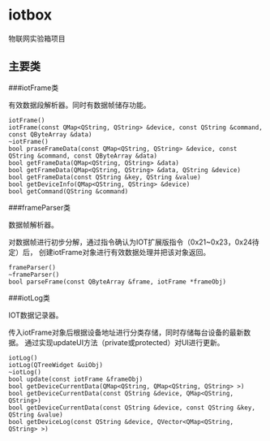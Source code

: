 iotbox
======

物联网实验箱项目

主要类
------

###iotFrame类

有效数据段解析器。同时有数据帧储存功能。

    iotFrame()
    iotFrame(const QMap<QString, QString> &device, const QString &command, const QByteArray &data)
    ~iotFrame()
    bool praseFrameData(const QMap<QString, QString> &device, const QString &command, const QByteArray &data)
    bool getFrameData(QMap<QString, QString> &data)
    bool getFrameData(QMap<QString, QString> &data, QString &device)
    bool getFrameData(const QString &key, QString &value)
    bool getDeviceInfo(QMap<QString, QString> &device)
    bool getCommand(QString &command)

###frameParser类

数据帧解析器。

对数据帧进行初步分解，通过指令确认为IOT扩展版指令（0x21~0x23，0x24待定）后，
创建iotFrame对象进行有效数据处理并把该对象返回。

    frameParser()
    ~frameParser()
    bool parseFrame(const QByteArray &frame, iotFrame *frameObj)

###iotLog类

IOT数据记录器。

传入iotFrame对象后根据设备地址进行分类存储，同时存储每台设备的最新数据。
通过实现updateUI方法（private或protected）对UI进行更新。

    iotLog()
    iotLog(QTreeWidget &uiObj)
    ~iotLog()
    bool update(const iotFrame &frameObj)
    bool getDeviceCurrentData(QMap<QString, QMap<QString, QString> >)
    bool getDeviceCurrentData(const QString &device, QMap<QString, QString>)
    bool getDeviceCurrentData(const QString &device, const QString &key, QString &value)
    bool getDeviceLog(const QString &device, QVector<QMap<QString, QString> >)

